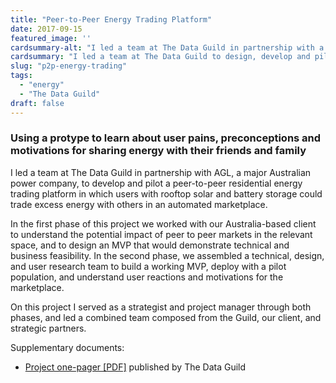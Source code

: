 ```yaml
---
title: "Peer-to-Peer Energy Trading Platform"
date: 2017-09-15
featured_image: ''
cardsummary-alt: "I led a team at The Data Guild in partnership with a major Australian power company, to develop and pilot a peer-to-peer residential energy trading platform in which users with rooftop solar and battery storage could trade excess energy with others in an automated marketplace."
cardsummary: "I led a team at The Data Guild to design, develop and pilot a peer-to-peer energy trading in South Australia, integrating solar, battery and smart meters with a simple app and an agent-based marketplace."
slug: "p2p-energy-trading"
tags:
  - "energy"
  - "The Data Guild"
draft: false
---
```

### Using a protype to learn about user pains, preconceptions and motivations for sharing energy with their friends and family

I led a team at The Data Guild in partnership with AGL, a major Australian power company, to develop and pilot a peer-to-peer residential energy trading platform in which users with rooftop solar and battery storage could trade excess energy with others in an automated marketplace.
<!--more--> 

In the first phase of this project we worked with our Australia-based client to understand the potential impact of peer to peer markets in the relevant space, and to design an MVP that would demonstrate technical and business feasibility. In the second phase, we assembled a technical, design, and user research team to build a working MVP, deploy with a pilot population, and understand user reactions and motivations for the marketplace.

On this project I served as a strategist and project manager through both phases, and led a combined team composed from the Guild, our client, and strategic partners.

Supplementary documents: 
* [Project one-pager \[PDF\]]("media/TDG_CaseStudy_P2P.pdf") published by The Data Guild
